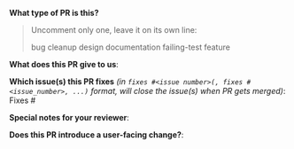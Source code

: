 <!--  Thanks for sending a pull request!  Here are some tips for you:
If this is your first time, read our contributor guidelines https://github.com/nokia/danm/blob/master/CONTRIBUTING.md
-->

**What type of PR is this?**
> Uncomment only one, leave it on its own line:
>
> bug
> cleanup
> design
> documentation
> failing-test
> feature

**What does this PR give to us**:

**Which issue(s) this PR fixes** *(in `fixes #<issue number>(, fixes #<issue_number>, ...)` format, will close the issue(s) when PR gets merged)*:
Fixes #

**Special notes for your reviewer**:

**Does this PR introduce a user-facing change?**:
<!--
If no, just write "NONE".
If yes, a release note is required:
Enter your extended release note in the block below. If the PR requires additional action from users switching to the new release, include the string "action required".
-->
```release-note

```
